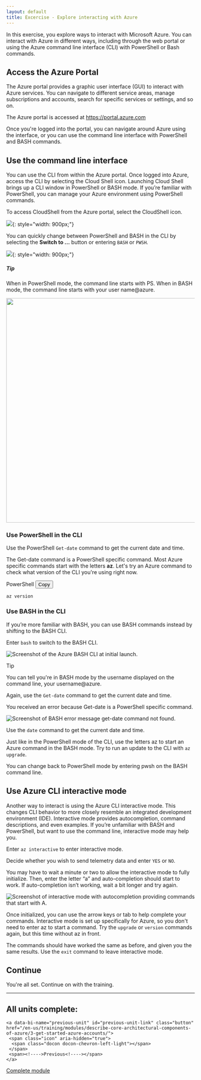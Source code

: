 ```yaml
---
layout: default
title: Excercise - Explore interacting with Azure
---
```


In this exercise, you explore ways to interact with Microsoft Azure. You can interact with Azure in different ways, including through the web portal or using the Azure command line interface (CLI) with PowerShell or Bash commands.

## Access the Azure Portal

The Azure portal provides a graphic user interface (GUI) to interact with Azure services. You can navigate to different service areas, manage subscriptions and accounts, search for specific services or settings, and so on.

The Azure portal is accessed at <https://portal.azure.com>

Once you're logged into the portal, you can navigate around Azure using the interface, or you can use the command line interface with PowerShell and BASH commands.

## Use the command line interface

You can use the CLI from within the Azure portal. Once logged into Azure, access the CLI by selecting the Cloud Shell icon. Launching Cloud Shell brings up a CLI window in PowerShell or BASH mode. If you’re familiar with PowerShell, you can manage your Azure environment using PowerShell commands.

To access CloudShell from the Azure portal, select the CloudShell icon.

![](https://learn.microsoft.com/en-us/training/wwl-azure/describe-core-architectural-components-of-azure/media/open-cloudshell.png){: style="width: 900px;"}

You can quickly change between PowerShell and BASH in the CLI by selecting the **Switch to ...** button or entering `BASH` or `PWSH`.

![](https://learn.microsoft.com/en-us/training/wwl-azure/describe-core-architectural-components-of-azure/media/switch-button.png){: style="width: 900px;"}

<div class="card w-50">
<div class="card-header bg-success pt-3 text-light"><h5><strong>Tip</strong></h5></div>
<div class="card-body"><p>When in PowerShell mode, the command line starts with PS. When in BASH mode, the command line starts with your user name@azure.</p>
<img src="https://learn.microsoft.com/en-us/training/wwl-azure/describe-core-architectural-components-of-azure/media/sandbox-powershell-11569b2c-7a9a0db5.png"  style="width: 600px;"/>

</div>
</div>

<h3 id="use-powershell-in-the-cli">Use PowerShell in the CLI</h3>
<p>Use the PowerShell <code>Get-date</code> command to get the current date and time.</p>
<p>The Get-date command is a PowerShell specific command. Most Azure specific commands start with the letters <strong>az</strong>. Let's try an Azure command to check what version of the CLI you're using right now.</p>
<div class="codeHeader" id="code-try-0" data-bi-name="code-header"><span class="language">PowerShell</span>
  <button type="button" class="action position-relative display-none-print" data-bi-name="copy">
   <span class="icon margin-right-xxs" aria-hidden="true">
    <span class="docon docon-edit-copy"></span>
   </span>
   <span>Copy</span>
   <div class="successful-copy-alert position-absolute right-0 top-0 left-0 bottom-0 display-flex align-items-center justify-content-center has-text-success-invert has-background-success is-transparent" aria-hidden="true">
    <span class="icon font-size-lg">
     <span class="docon docon-check-mark"></span>
    </span>
   </div>
  </button>
 </div><pre class="has-inner-focus"><code class="lang-powershell" data-author-content="az version
"><span>az version
</span></code></pre>
<h3 id="use-bash-in-the-cli">Use BASH in the CLI</h3>
<p>If you’re more familiar with BASH, you can use BASH commands instead by shifting to the BASH CLI.</p>
<p>Enter <code>bash</code> to switch to the BASH CLI.</p>
<p><span class="mx-imgBorder">
<img src="../../wwl-azure/describe-core-architectural-components-of-azure/media/sandbox-bash-363cf104-9c91b89d.png" alt="Screenshot of the Azure BASH CLI at initial launch." data-linktype="relative-path">
</span>
</p>
<div class="alert is-success">
<p class="alert-title"><span class="docon docon-lightbulb" aria-hidden="true"></span> Tip</p>
<p>You can tell you're in BASH mode by the username displayed on the command line, your username@azure.</p>
</div>
<p>Again, use the <code>Get-date</code> command to get the current date and time.</p>
<p>You received an error because Get-date is a PowerShell specific command.</p>
<p><span class="mx-imgBorder">
<img src="../../wwl-azure/describe-core-architectural-components-of-azure/media/sandbox-bash-date-8b20e391-afa1b510.png" alt="Screenshot of BASH error message get-date command not found." data-linktype="relative-path">
</span>
</p>
<p>Use the <code>date</code> command to get the current date and time.</p>
<p>Just like in the PowerShell mode of the CLI, use the letters az to start an Azure command in the BASH mode. Try to run an update to the CLI with <code>az upgrade</code>.</p>
<p>You can change back to PowerShell mode by entering pwsh on the BASH command line.</p>
<h2 id="use-azure-cli-interactive-mode">Use Azure CLI interactive mode</h2>
<p>Another way to interact is using the Azure CLI interactive mode. This changes CLI behavior to more closely resemble an integrated development environment (IDE). Interactive mode provides autocompletion, command descriptions, and even examples. If you’re unfamiliar with BASH and PowerShell, but want to use the command line, interactive mode may help you.</p>
<p>Enter <code>az interactive</code> to enter interactive mode.</p>
<p>Decide whether you wish to send telemetry data and enter <code>YES</code> or <code>NO</code>.</p>
<p>You may have to wait a minute or two to allow the interactive mode to fully initialize. Then, enter the letter “a” and auto-completion should start to work. If auto-completion isn’t working, wait a bit longer and try again.</p>
<p><span class="mx-imgBorder">
<img src="../../wwl-azure/describe-core-architectural-components-of-azure/media/azure-interactive-mode-c8421a2d-3c3d662b.png" alt="Screenshot of interactive mode with autocompletion providing commands that start with A." data-linktype="relative-path">
</span>
</p>
<p>Once initialized, you can use the arrow keys or tab to help complete your commands. Interactive mode is set up specifically for Azure, so you don't need to enter az to start a command. Try the <code>upgrade</code> or <code>version</code> commands again, but this time without az in front.</p>
<p>The commands should have worked the same as before, and given you the same results. Use the <code>exit</code> command to leave interactive mode.</p>
<h2 id="continue">Continue</h2>
<p>You're all set. Continue on with the training.</p>

  </div>
  <div id="next-section" class="modular-content-container"><div><hr class="hr"><div><!---->
  <h2 class="title is-4 margin-top-none"><!---->All units complete:<!----></h2>
  <div class="buttons">
   
    <a data-bi-name="previous-unit" id="previous-unit-link" class="button" href="/en-us/training/modules/describe-core-architectural-components-of-azure/3-get-started-azure-accounts/">
     <span class="icon" aria-hidden="true">
      <span class="docon docon-chevron-left-light"></span>
     </span>
     <span><!---->Previous<!----></span>
    </a>
    
   <a class="button button-primary button-filled" href="/training/modules/describe-core-architectural-components-of-azure/9-summary/#completion" data-bi-name="unlock-achievement">
    <span><!---->Complete module<!----></span>
    
   </a>
  </div>
 <!----></div></div></div>
 </div>
